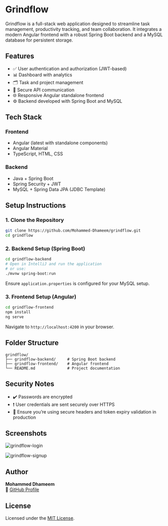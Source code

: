 # Grindflow

Grindflow is a full-stack web application designed to streamline task management, productivity tracking, and team collaboration. It integrates a modern Angular frontend with a robust Spring Boot backend and a MySQL database for persistent storage.

## Features

- ✅ User authentication and authorization (JWT-based)
- 📊 Dashboard with analytics
- 🗂️ Task and project management
- 🔐 Secure API communication
- 🌐 Responsive Angular standalone frontend
- ⚙️ Backend developed with Spring Boot and MySQL

## Tech Stack

### Frontend
- Angular (latest with standalone components)
- Angular Material
- TypeScript, HTML, CSS

### Backend
- Java + Spring Boot
- Spring Security + JWT
- MySQL + Spring Data JPA (JDBC Template)

## Setup Instructions

### 1. Clone the Repository

```bash
git clone https://github.com/Mohammed-Dhameem/grindflow.git
cd grindflow
```

### 2. Backend Setup (Spring Boot)

```bash
cd grindflow-backend
# Open in IntelliJ and run the application
# or use:
./mvnw spring-boot:run
```

Ensure `application.properties` is configured for your MySQL setup.

### 3. Frontend Setup (Angular)

```bash
cd grindflow-frontend
npm install
ng serve
```

Navigate to `http://localhost:4200` in your browser.

## Folder Structure

```
grindflow/
├── grindflow-backend/     # Spring Boot backend
├── grindflow-frontend/    # Angular frontend
└── README.md              # Project documentation
```

## Security Notes

- ✔️ Passwords are encrypted
- ❗ User credentials are sent securely over HTTPS
- 🔐 Ensure you’re using secure headers and token expiry validation in production

## Screenshots

![grindflow-login](https://github.com/user-attachments/assets/881a5c10-579b-429e-ad0a-3797f02b7bb3)

![grindflow-signup](https://github.com/user-attachments/assets/3c028833-7072-474d-9eab-8520633fb1ca)

## Author

**Mohammed Dhameem**  
🔗 [GitHub Profile](https://github.com/Mohammed-Dhameem)

## License

Licensed under the [MIT License](LICENSE).
